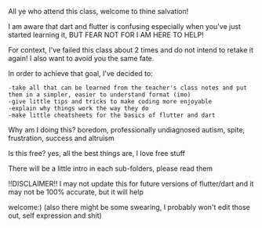 All ye who attend this class, welcome to thine salvation!

I am aware that dart and flutter is confusing especially when you've just started learning it, BUT FEAR NOT FOR I AM HERE TO HELP!

For context, I've failed this class about 2 times and do not intend to retake it again! I also want to avoid you the same fate.

In order to achieve that goal, I've decided to:

    -take all that can be learned from the teacher's class notes and put them in a simpler, easier to understand format (imo)
    -give little tips and tricks to make coding more enjoyable
    -explain why things work the way they do
    -make little cheatsheets for the basics of flutter and dart

Why am I doing this? boredom, professionally undiagnosed autism, spite, frustration, success and altruism

Is this free? yes, all the best things are, I love free stuff

There will be a little intro in each sub-folders, please read them

!!DISCLAIMER!! I may not update this for future versions of flutter/dart and it may not be 100% accurate, but it will help

welcome:)
(also there might be some swearing, I probably won't edit those out, self expression and shit)
